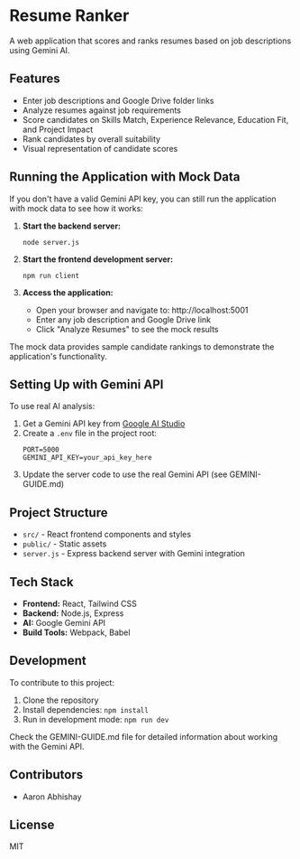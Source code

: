 # Resume Ranker

A web application that scores and ranks resumes based on job descriptions using Gemini AI.

## Features

- Enter job descriptions and Google Drive folder links
- Analyze resumes against job requirements
- Score candidates on Skills Match, Experience Relevance, Education Fit, and Project Impact
- Rank candidates by overall suitability
- Visual representation of candidate scores

## Running the Application with Mock Data

If you don't have a valid Gemini API key, you can still run the application with mock data to see how it works:

1. **Start the backend server:**
   ```
   node server.js
   ```

2. **Start the frontend development server:**
   ```
   npm run client
   ```

3. **Access the application:**
   - Open your browser and navigate to: http://localhost:5001
   - Enter any job description and Google Drive link
   - Click "Analyze Resumes" to see the mock results

The mock data provides sample candidate rankings to demonstrate the application's functionality.

## Setting Up with Gemini API

To use real AI analysis:

1. Get a Gemini API key from [Google AI Studio](https://makersuite.google.com/app/apikey)
2. Create a `.env` file in the project root:
   ```
   PORT=5000
   GEMINI_API_KEY=your_api_key_here
   ```
3. Update the server code to use the real Gemini API (see GEMINI-GUIDE.md)

## Project Structure

- `src/` - React frontend components and styles
- `public/` - Static assets
- `server.js` - Express backend server with Gemini integration

## Tech Stack

- **Frontend:** React, Tailwind CSS
- **Backend:** Node.js, Express
- **AI:** Google Gemini API
- **Build Tools:** Webpack, Babel

## Development

To contribute to this project:

1. Clone the repository
2. Install dependencies: `npm install`
3. Run in development mode: `npm run dev`

Check the GEMINI-GUIDE.md file for detailed information about working with the Gemini API.

## Contributors

- Aaron Abhishay

## License

MIT 